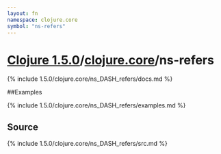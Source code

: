 ```yaml
---
layout: fn
namespace: clojure.core
symbol: "ns-refers"
---
```


# [Clojure 1.5.0](../../)/[clojure.core](../)/ns-refers

{% include 1.5.0/clojure.core/ns_DASH_refers/docs.md %}

##Examples

{% include 1.5.0/clojure.core/ns_DASH_refers/examples.md %}
## Source
{% include 1.5.0/clojure.core/ns_DASH_refers/src.md %}

